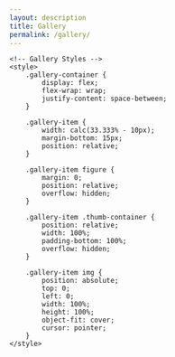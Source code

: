 ```yaml
---
layout: description
title: Gallery
permalink: /gallery/
---
```


<!DOCTYPE html2>
<html lang="en">

<head>
    <meta charset="UTF-8">
    <meta name="viewport" content="width=device-width, initial-scale=1.0">
    <title>Gallery</title>

    <!-- Gallery Styles -->
    <style>
        .gallery-container {
            display: flex;
            flex-wrap: wrap;
            justify-content: space-between;
        }

        .gallery-item {
            width: calc(33.333% - 10px);
            margin-bottom: 15px;
            position: relative;
        }

        .gallery-item figure {
            margin: 0;
            position: relative;
            overflow: hidden;
        }

        .gallery-item .thumb-container {
            position: relative;
            width: 100%;
            padding-bottom: 100%;
            overflow: hidden;
        }

        .gallery-item img {
            position: absolute;
            top: 0;
            left: 0;
            width: 100%;
            height: 100%;
            object-fit: cover;
            cursor: pointer;
        }
    </style>

</head>

<body>
    <section class="gallery line" id="gallery">
        <div class="area gallery-container">
            <!-- Gallery Items -->
            <div class="gallery-item">
                <figure>
                    <div class="thumb-container">
                        <a href="{{ '/675D05B8-FB72-4C9B-8227-4F528B352116.jpeg' | relative_url }}" class="setimgsize" itemprop="contentUrl" data-size="537.5x384">
                            <img src="{{ '/675D05B8-FB72-4C9B-8227-4F528B352116.jpeg' | relative_url }}" class="img_frame" itemprop="thumbnail" alt="">
                        </a>
                    </div>
                </figure>
            </div>
            <div class="gallery-item">
                <figure>
                    <div class="thumb-container">
                        <a href="{{ '/100FB83C-3894-4252-9EF9-FBFCE3A8E8AF.jpeg' | relative_url }}" class="setimgsize" itemprop="contentUrl" data-size="323x485.5">
                            <img src="{{ '/100FB83C-3894-4252-9EF9-FBFCE3A8E8AF.jpeg' | relative_url }}" class="img_frame" itemprop="thumbnail" alt="">
                        </a>
                    </div>
                </figure>
            </div>
            <div class="gallery-item">
                <figure>
                    <div class="thumb-container">
                        <a href="{{ '/0BBC0A4C-DD02-4C4E-9A58-83F1753881A7.jpeg' | relative_url }}" class="setimgsize" itemprop="contentUrl" data-size="323x485.5">
                            <img src="{{ '/0BBC0A4C-DD02-4C4E-9A58-83F1753881A7.jpeg' | relative_url }}" class="img_frame" itemprop="thumbnail" alt="">
                        </a>
                    </div>
                </figure>
            </div>
            <div class="gallery-item">
                <figure>
                    <div class="thumb-container">
                        <a href="{{ '/249927D5-6F04-4812-A5C1-FC383F72728B.jpeg' | relative_url }}" class="setimgsize" itemprop="contentUrl" data-size="323x485.5">
                            <img src="{{ '249927D5-6F04-4812-A5C1-FC383F72728B.jpeg' | relative_url }}" class="img_frame" itemprop="thumbnail" alt="">
                        </a>
                    </div>
                </figure>
            </div>
             <div class="gallery-item">
                <figure>
                    <div class="thumb-container">
                        <a href="{{ '/DD89DF41-32C4-4E20-9A0C-F381DE642BC8.jpeg' | relative_url }}" class="setimgsize" itemprop="contentUrl" data-size="323x485.5">
                            <img src="{{ '/DD89DF41-32C4-4E20-9A0C-F381DE642BC8.jpeg' | relative_url }}" class="img_frame" itemprop="thumbnail" alt="">
                        </a>
                    </div>
                </figure>
            </div>
                         <div class="gallery-item">
                <figure>
                    <div class="thumb-container">
                        <a href="{{ '/A441AE6E-30BE-4B86-8CC2-3ABEF6694C80.jpeg' | relative_url }}" class="setimgsize" itemprop="contentUrl" data-size="323x485.5">
                            <img src="{{ '/A441AE6E-30BE-4B86-8CC2-3ABEF6694C80.jpeg' | relative_url }}" class="img_frame" itemprop="thumbnail" alt="">
                        </a>
                    </div>
                </figure>
            </div>
            <!-- Add more gallery items as needed -->
        </div>
    </section>
</body>

</html>
